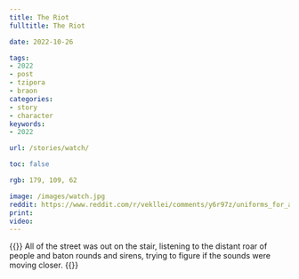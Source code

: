 ```yaml
---
title: The Riot
fulltitle: The Riot

date: 2022-10-26

tags: 
- 2022
- post
- tzipora
- braon
categories:
- story
- character
keywords:
- 2022

url: /stories/watch/

toc: false

rgb: 179, 109, 62

image: /images/watch.jpg
reddit: https://www.reddit.com/r/vekllei/comments/y6r97z/uniforms_for_all_the_commonwealth/
print: 
video:
---
```

{{<hint caption>}}
All of the street was out on the stair, listening to the distant roar of people and baton rounds and sirens, trying to figure if the sounds were moving closer.
{{</hint>}}